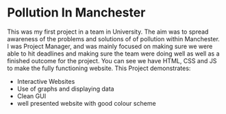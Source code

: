 # Pollution In Manchester
This was my first project in a team in University.
The aim was to spread awareness of the problems and solutions of of pollution within Manchester.
I was Project Manager, and was mainly focused on making sure we were able to hit deadlines and making sure the team were doing well as well as a finished outcome for the project.
You can see we have HTML, CSS and JS to make the fully functioning website.
This Project demonstrates:
- Interactive Websites
- Use of graphs and displaying data
- Clean GUI
- well presented website with good colour scheme
